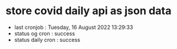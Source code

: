 # store covid daily api as json data

- last cronjob : Tuesday, 16 August 2022 13:29:33
- status og cron : success
- status daily cron : success
      
      
